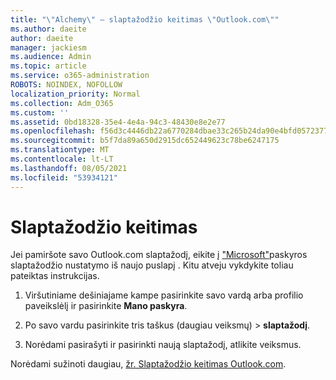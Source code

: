 ```yaml
---
title: "\"Alchemy\" – slaptažodžio keitimas \"Outlook.com\""
ms.author: daeite
author: daeite
manager: jackiesm
ms.audience: Admin
ms.topic: article
ms.service: o365-administration
ROBOTS: NOINDEX, NOFOLLOW
localization_priority: Normal
ms.collection: Adm_O365
ms.custom: ''
ms.assetid: 0bd18328-35e4-4e4a-94c3-48430e8e2e77
ms.openlocfilehash: f56d3c4446db22a6770284dbae33c265b24da90e4bfd05723770de6b2d20426f
ms.sourcegitcommit: b5f7da89a650d2915dc652449623c78be6247175
ms.translationtype: MT
ms.contentlocale: lt-LT
ms.lasthandoff: 08/05/2021
ms.locfileid: "53934121"
---
```

# <a name="change-your-password"></a>Slaptažodžio keitimas

Jei pamiršote savo Outlook.com slaptažodį, eikite į ["Microsoft"](https://go.microsoft.com/fwlink/p/?linkid=841909)paskyros slaptažodžio nustatymo iš naujo puslapį . Kitu atveju vykdykite toliau pateiktas instrukcijas.
  
1. Viršutiniame dešiniajame kampe pasirinkite savo vardą arba profilio paveikslėlį ir pasirinkite **Mano paskyra**. 
    
2. Po savo vardu pasirinkite tris taškus (daugiau veiksmų) > **slaptažodį**. 
    
3. Norėdami pasirašyti ir pasirinkti naują slaptažodį, atlikite veiksmus. 
    
Norėdami sužinoti daugiau, [žr. Slaptažodžio keitimas Outlook.com](https://support.office.com/article/2138d690-811c-4545-b2f3-e4dbe80c9735.aspx).
  


